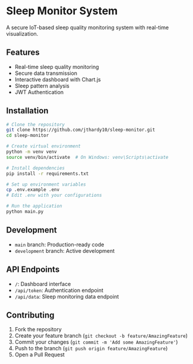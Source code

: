 # Sleep Monitor System

A secure IoT-based sleep quality monitoring system with real-time visualization.

## Features
- Real-time sleep quality monitoring
- Secure data transmission
- Interactive dashboard with Chart.js
- Sleep pattern analysis
- JWT Authentication

## Installation

```bash
# Clone the repository
git clone https://github.com/jthardy10/sleep-monitor.git
cd sleep-monitor

# Create virtual environment
python -m venv venv
source venv/bin/activate  # On Windows: venv\Scripts\activate

# Install dependencies
pip install -r requirements.txt

# Set up environment variables
cp .env.example .env
# Edit .env with your configurations

# Run the application
python main.py
```

## Development

- `main` branch: Production-ready code
- `development` branch: Active development

## API Endpoints

- `/`: Dashboard interface
- `/api/token`: Authentication endpoint
- `/api/data`: Sleep monitoring data endpoint

## Contributing

1. Fork the repository
2. Create your feature branch (`git checkout -b feature/AmazingFeature`)
3. Commit your changes (`git commit -m 'Add some AmazingFeature'`)
4. Push to the branch (`git push origin feature/AmazingFeature`)
5. Open a Pull Request
